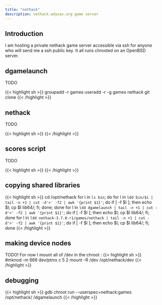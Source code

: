 ```yaml
---
title: "nethack"
description: nethack.adyxax.org game server
---
```


## Introduction

I am hosting a private nethack game server accessible via ssh for anyone who will send me a ssh public key. It all runs chrooted on an OpenBSD server.

## dgamelaunch

TODO

{{< highlight sh >}}
groupadd -r games
useradd -r -g games nethack
git clone 
{{< /highlight >}}

## nethack

TODO

{{< highlight sh >}}
{{< /highlight >}}

## scores script

TODO

{{< highlight sh >}}
{{< /highlight >}}

## copying shared libraries

{{< highlight sh >}}
cd /opt/nethack
for i in `ls bin`; do for l in `ldd bin/$i | tail -n +1 | cut -d'>' -f2 | awk '{print $1}'`; do if [ -f $l ]; then echo $l; cp $l lib64/; fi; done; done
for l in `ldd dgamelaunch | tail -n +1 | cut -d'>' -f2 | awk '{print $1}'`; do if [ -f $l ]; then echo $l; cp $l lib64/; fi; done
for l in `ldd nethack-3.7.0-r1/games/nethack | tail -n +1 | cut -d'>' -f2 | awk '{print $1}'`; do if [ -f $l ]; then echo $l; cp $l lib64/; fi; done
{{< /highlight >}}

## making device nodes

TODO! For now I mount all of /dev in the chroot :
{{< highlight sh >}}
#mknod -m 666 dev/ptmx c 5 2
mount -R /dev /opt/nethack/dev
{{< /highlight >}}

## debugging

{{< highlight sh >}}
gdb chroot
run --userspec=nethack:games /opt/nethack/ /dgamelaunch
{{< /highlight >}}
